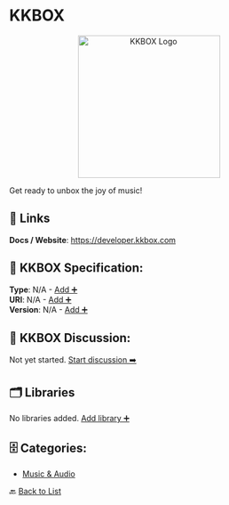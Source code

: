 # KKBOX
<p align="center">
    <img width="256" src="https://raw.githubusercontent.com/apis-list/apis-list/main/apis/kkbox/logo_256x256.png" alt="KKBOX Logo"/>
</p>
Get ready to unbox the joy of music!

##  🔗 Links
**Docs / Website**: https://developer.kkbox.com

## 🧬 KKBOX Specification:
**Type**: N/A - [Add ➕](https://github.com/apis-list/apis-list/edit/main/apis.yaml#L10772)  
**URI**: N/A - [Add ➕](https://github.com/apis-list/apis-list/edit/main/apis.yaml#L10772)  
**Version**: N/A - [Add ➕](https://github.com/apis-list/apis-list/edit/main/apis.yaml#L10772)

## 💬 KKBOX Discussion:
Not yet started. [Start discussion ➡️](https://github.com/apis-list/apis-list/discussions/new)

## 🗂️ Libraries

No libraries added. [Add library ➕](https://github.com/apis-list/apis-list/edit/main/apis.yaml#L10772)    


## 🗄️ Categories:
- [Music & Audio](https://github.com/apis-list/apis-list#music--audio-)

🔙  [Back to List](https://github.com/apis-list/apis-list)
